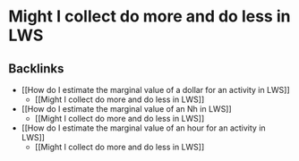 # Might I collect do more and do less in LWS
## Backlinks
* [[How do I estimate the marginal value of a dollar for an activity in LWS]]
	* [[Might I collect do more and do less in LWS]]
* [[How do I estimate the marginal value of an Nh in LWS]]
	* [[Might I collect do more and do less in LWS]]
* [[How do I estimate the marginal value of an hour for an activity in LWS]]
	* [[Might I collect do more and do less in LWS]]

<!-- #p1 -->

<!-- {BearID:07CB1848-6818-4494-9EB6-8CC3D924DBA5-13323-000032FDA1039D2D} -->
